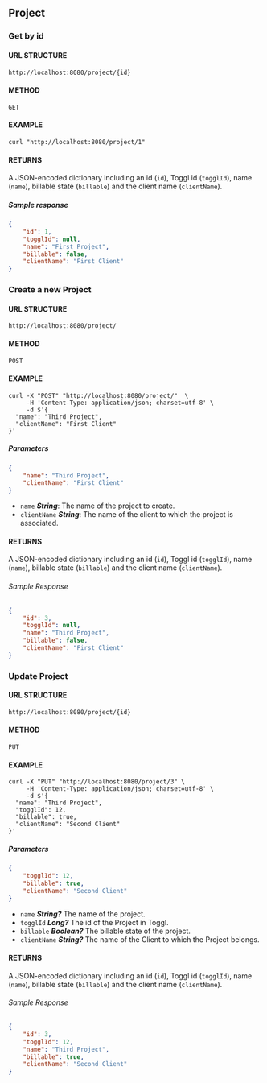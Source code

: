 ## Project

### Get by id
#### URL STRUCTURE
`http://localhost:8080/project/{id}`

#### METHOD
`GET`

#### EXAMPLE
```curl
curl "http://localhost:8080/project/1"
```

#### RETURNS
A JSON-encoded dictionary including an id (`id`), Toggl id (`togglId`), name (`name`), billable state (`billable`) and the client name (`clientName`).

##### Sample response
```json
{
    "id": 1,
    "togglId": null,
    "name": "First Project",
    "billable": false,
    "clientName": "First Client"
}
```

### Create a new Project
#### URL STRUCTURE
`http://localhost:8080/project/`

#### METHOD
`POST`

#### EXAMPLE
```curl
curl -X "POST" "http://localhost:8080/project/"  \
     -H 'Content-Type: application/json; charset=utf-8' \
     -d $'{
  "name": "Third Project",
  "clientName": "First Client"
}'
```

##### Parameters
```json
{
    "name": "Third Project",
    "clientName": "First Client"
}
```

- `name` _**String**_: The name of the project to create.
- `clientName` _**String**_: The name of the client to which the project is associated.

#### RETURNS
A JSON-encoded dictionary including an id (`id`), Toggl id (`togglId`), name (`name`), billable state (`billable`) and the client name (`clientName`).

###### Sample Response
```json
{
    "id": 3,
    "togglId": null,
    "name": "Third Project",
    "billable": false,
    "clientName": "First Client"
}
```

### Update Project
#### URL STRUCTURE
`http://localhost:8080/project/{id}`

#### METHOD
`PUT`

#### EXAMPLE
```curl
curl -X "PUT" "http://localhost:8080/project/3" \
     -H 'Content-Type: application/json; charset=utf-8' \
     -d $'{
  "name": "Third Project",
  "togglId": 12,
  "billable": true,
  "clientName": "Second Client"
}'
```

##### Parameters
```json
{
    "togglId": 12,
    "billable": true,
    "clientName": "Second Client"
}
```

- `name` _**String?**_ The name of the project.
- `togglId` _**Long?**_ The id of the Project in Toggl.
- `billable` _**Boolean?**_ The billable state of the project.
- `clientName` _**String?**_ The name of the Client to which the Project belongs.

#### RETURNS
A JSON-encoded dictionary including an id (`id`), Toggl id (`togglId`), name (`name`), billable state (`billable`) and the client name (`clientName`).

###### Sample Response
```json
{
    "id": 3,
    "togglId": 12,
    "name": "Third Project",
    "billable": true,
    "clientName": "Second Client"
}
```
